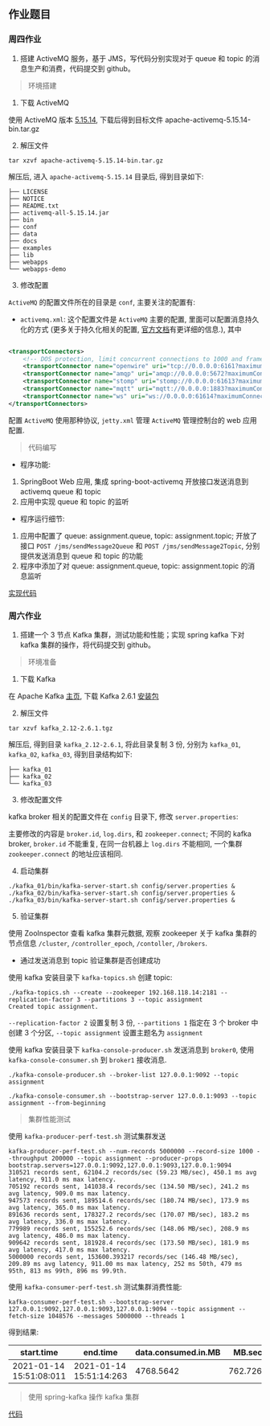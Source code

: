 ## 作业题目

### 周四作业

1. 搭建 ActiveMQ 服务，基于 JMS，写代码分别实现对于 queue 和 topic 的消息生产和消费，代码提交到 github。

> 环境搭建

1. 下载 ActiveMQ

使用 ActiveMQ 版本 [5.15.14](http://www.apache.org/dyn/closer.cgi?filename=/activemq/5.15.14/apache-activemq-5.15.14-bin.tar.gz&action=download), 下载后得到目标文件
apache-activemq-5.15.14-bin.tar.gz

2. 解压文件

```shell
tar xzvf apache-activemq-5.15.14-bin.tar.gz
```

解压后, 进入 `apache-activemq-5.15.14` 目录后, 得到目录如下:

```text
├── LICENSE
├── NOTICE
├── README.txt
├── activemq-all-5.15.14.jar
├── bin
├── conf
├── data
├── docs
├── examples
├── lib
├── webapps
└── webapps-demo
```

3. 修改配置

`ActiveMQ` 的配置文件所在的目录是 `conf`, 主要关注的配置有:

* `activemq.xml`: 这个配置文件是 `ActiveMQ` 主要的配置, 里面可以配置消息持久化的方式 (更多关于持久化相关的配置, [官方文档](http://activemq.apache.org/persistence.html)有更详细的信息.), 其中

```xml

<transportConnectors>
    <!-- DOS protection, limit concurrent connections to 1000 and frame size to 100MB -->
    <transportConnector name="openwire" uri="tcp://0.0.0.0:6161?maximumConnections=1000&amp;wireFormat.maxFrameSize=104857600"/>
    <transportConnector name="amqp" uri="amqp://0.0.0.0:5672?maximumConnections=1000&amp;wireFormat.maxFrameSize=104857600"/>
    <transportConnector name="stomp" uri="stomp://0.0.0.0:61613?maximumConnections=1000&amp;wireFormat.maxFrameSize=104857600"/>
    <transportConnector name="mqtt" uri="mqtt://0.0.0.0:1883?maximumConnections=1000&amp;wireFormat.maxFrameSize=104857600"/>
    <transportConnector name="ws" uri="ws://0.0.0.0:61614?maximumConnections=1000&amp;wireFormat.maxFrameSize=104857600"/>
</transportConnectors>
```

配置 `ActiveMQ` 使用那种协议, `jetty.xml` 管理 `ActiveMQ` 管理控制台的 web 应用配置.

> 代码编写

* 程序功能:
1. SpringBoot Web 应用, 集成 spring-boot-activemq 开放接口发送消息到 activemq queue 和 topic
2. 应用中实现 queue 和 topic 的监听

* 程序运行细节:

1. 应用中配置了 queue: assignment.queue, topic: assignment.topic; 开放了接口 `POST /jms/sendMessage2Queue` 和 `POST /jms/sendMessage2Topic`, 分别提供发送消息到 queue 和 topic 的功能
2. 程序中添加了对 queue: assignment.queue, topic: assignment.topic 的消息监听

[实现代码](./thurs_assignment01/src/main/java/io/x12fd16b/assignment/week13/thurs/assignment01/)

### 周六作业

1. 搭建一个 3 节点 Kafka 集群，测试功能和性能；实现 spring kafka 下对 kafka 集群的操作，将代码提交到 github。

> 环境准备

1. 下载 Kafka

在 Apache Kafka [主页](http://kafka.apache.org/), 下载 Kafka 2.6.1 [安装包](https://mirrors.tuna.tsinghua.edu.cn/apache/kafka/2.6.1/kafka_2.12-2.6.1.tgz)

2. 解压文件

```shell
tar xzvf kafka_2.12-2.6.1.tgz
```

解压后, 得到目录 `kafka_2.12-2.6.1`, 将此目录复制 3 份, 分别为 `kafka_01`, `kafka_02`, `kafka_03`, 得到目录结构如下:

```text
├── kafka_01
├── kafka_02
└── kafka_03
```

3. 修改配置文件

kafka broker 相关的配置文件在 `config` 目录下, 修改 `server.properties`:

主要修改的内容是 `broker.id`, `log.dirs`, 和 `zookeeper.connect`; 不同的 kafka broker, `broker.id` 不能重复, 在同一台机器上 `log.dirs` 不能相同, 一个集群 `zookeeper.connect` 的地址应该相同.

4. 启动集群

```shell
./kafka_01/bin/kafka-server-start.sh config/server.properties &
./kafka_02/bin/kafka-server-start.sh config/server.properties &
./kafka_03/bin/kafka-server-start.sh config/server.properties &
```

5. 验证集群

使用 ZooInspector 查看 kafka 集群元数据, 观察 zookeeper 关于 kafka 集群的节点信息 `/cluster`, `/controller_epoch`, `/contoller`, `/brokers`.

* 通过发送消息到 topic 验证集群是否创建成功

使用 kafka 安装目录下 `kafka-topics.sh` 创建 topic:

```shell
./kafka-topics.sh --create --zookeeper 192.168.118.14:2181 --replication-factor 3 --partitions 3 --topic assignment
Created topic assignment.
```
`--replication-factor 2` 设置复制 3 份, `--partitions 1` 指定在 3 个 broker 中创建 3 个分区, `--topic assignment` 设置主题名为 `assignment`

使用 kafka 安装目录下 `kafka-console-producer.sh` 发送消息到 `broker0`, 使用 `kafka-console-consumer.sh` 到 `broker1` 接收消息.

```shell
./kafka-console-producer.sh --broker-list 127.0.0.1:9092 --topic assignment
```

```shell
./kafka-console-consumer.sh --bootstrap-server 127.0.0.1:9093 --topic assignment --from-beginning
```

> 集群性能测试

使用 `kafka-producer-perf-test.sh` 测试集群发送

```shell
kafka-producer-perf-test.sh --num-records 5000000 --record-size 1000 --throughput 200000 --topic assignment --producer-props bootstrap.servers=127.0.0.1:9092,127.0.0.1:9093,127.0.0.1:9094
310521 records sent, 62104.2 records/sec (59.23 MB/sec), 450.1 ms avg latency, 911.0 ms max latency.
705192 records sent, 141038.4 records/sec (134.50 MB/sec), 241.2 ms avg latency, 909.0 ms max latency.
947573 records sent, 189514.6 records/sec (180.74 MB/sec), 173.9 ms avg latency, 365.0 ms max latency.
891636 records sent, 178327.2 records/sec (170.07 MB/sec), 183.2 ms avg latency, 336.0 ms max latency.
779989 records sent, 155252.6 records/sec (148.06 MB/sec), 208.9 ms avg latency, 486.0 ms max latency.
909642 records sent, 181928.4 records/sec (173.50 MB/sec), 181.9 ms avg latency, 417.0 ms max latency.
5000000 records sent, 153600.393217 records/sec (146.48 MB/sec), 209.89 ms avg latency, 911.00 ms max latency, 252 ms 50th, 479 ms 95th, 813 ms 99th, 896 ms 99.9th.
```

使用 `kafka-consumer-perf-test.sh` 测试集群消费性能: 

```shell
kafka-consumer-perf-test.sh --bootstrap-server 127.0.0.1:9092,127.0.0.1:9093,127.0.0.1:9094 --topic assignment --fetch-size 1048576 --messages 5000000 --threads 1
```

得到结果:

| start.time | end.time | data.consumed.in.MB | MB.sec | data.consumed.in.nMsg | nMsg.sec | rebalance.time.ms | fetch.time.ms | fetch.MB.sec |  fetch.nMsg.sec |
| ---------- | ---------| --------------------| -------| ----------------------| ---------| ------------------| --------------| -------------| ----------------|
| 2021-01-14 15:51:08:011 | 2021-01-14 15:51:14:263 | 4768.5642 | 762.7262 | 5000209 | 799777.5112 | 1610610668424 | -1610610662172 | -0.0000 | -0.0031 |

> 使用 spring-kafka 操作 kafka 集群

[代码](./sat_assignment01/src/main/java/io/x12fd16b/assignment/week13/sat/)